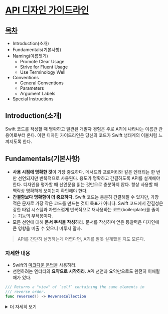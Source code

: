 # [API 디자인 가이드라인](https://www.swift.org/documentation/api-design-guidelines/)

## [목차](https://www.swift.org/documentation/api-design-guidelines/#table-of-contents)
- Introduction(소개)
- Fundamentals(기본사항)
- Naming(이름짓기)
  - Promote Clear Usage
  - Strive for Fluent Usage
  - Use Terminology Well
- Conventions
  - General Conventions
  - Parameters
  - Argument Labels
- Special Instructions

## Introduction(소개)
Swift 코드를 작성할 때 명확하고 일관된 개발자 경험은 주로 API에 나타나는 이름관 관용어로부터 온다. 이런 디자인 가이드라인은 당신의 코드가 Swift 생태계의 이불처럼 느껴지도록 한다.

## Fundamentals(기본사항)
- **사용 시점에 명확한 것**이 가장 중요하다. 메서드와 프로퍼티와 같은 엔터티는 한 번만 선언되지만 반복적으로 사용된다. 용도가 명확하고 간결하도록 API를 설계해야한다. 디자인을 평가할 때 선언문을 읽는 것만으로 충분하지 않다. 항상 사용할 때 맥락상 명확하게 보이는지 확인해야 한다.
- **간결함보다 명확함이 더 중요하다.** Swift 코드는 충분히 간결해질 수 있지만, 가장 적은 문자로 가장 작은 코드를 만드는 것이 목표가 아니다. Swift 코드에서 간결성은 강한 타입 시스템과 자연스럽게 반복적으로 재사용하는 코드(boilerplate)를 줄이는 기능의 부작용이다.
- 모든 선언에 대해 **문서 주석을 작성**하라. 문서를 작성하며 얻은 통찰력은 디자인에 큰 영향을 미출 수 있으니 미루지 말자.
> API를 간단히 설명하는게 어렵다면, API를 잘못 설계했을 지도 모른다.

### 자세한 내용
- Swift의 [마크다운 문법](https://developer.apple.com/library/archive/documentation/Xcode/Reference/xcode_markup_formatting_ref/)을 사용하라.
- 선언하려는 엔터티의 **요약으로 시작하라**. API 선언과 요약만으로도 완전히 이해될 때가 있다.
```swift
/// Returns a "view" of `self` containing the same elements in
/// reverse order.
func reversed() -> ReverseCollection
```
<details>
<summary>더 자세히 보기</summary>

- **요약에 집중**하는 것이 가장 중요하다. 많은 훌륭한 문서의 주석은 훌륭한 요약에 불과하다.
- 가능한 완전한 문장이 아닌 마침표로 끝나는 **단일 문장**을 사용하라.
- null 효과와 Void 반환을 제외하고 **함수 또는 메서드의 기능과 반환 내용을 설명하라**:
```swift
/// Inserts `newHead` at the beginning of `self`.
mutating func prepend(_ newHead: Int)

/// Returns a `List` containing `head` followed by the elements
/// of `self`.
func prepending(_ head: Element) -> List

/// Removes and returns the first element of `self` if non-empty;
/// returns `nil` otherwise.
mutating func popFirst() -> Element?
```
참고: 위의 `popFirst`와 같이 세미콜론으로 여러 문장이 조각으로 구성 될 수 있다.
- **구독자가 액세스하는 내용을 설명하라:**
```swift
/// Accesses the `index`th element.
subscript(index: Int) -> Element { get set }
```
- **초기화로 무엇이 생성되는지 설명하라:**
```swift
/// Creates an instance containing `n` repetitions of `x`.
init(count n: Int, repeatedElement x: Element)
```
- 모든 선언에 대해서, **선언된 엔터가 무엇인지 설명하라.**
```swift
/// A collection that supports equally efficient insertion/removal
/// at any position.
struct List {

  /// The element at the beginning of `self`, or `nil` if self is
  /// empty.
  var first: Element?
  ...
```

</details>